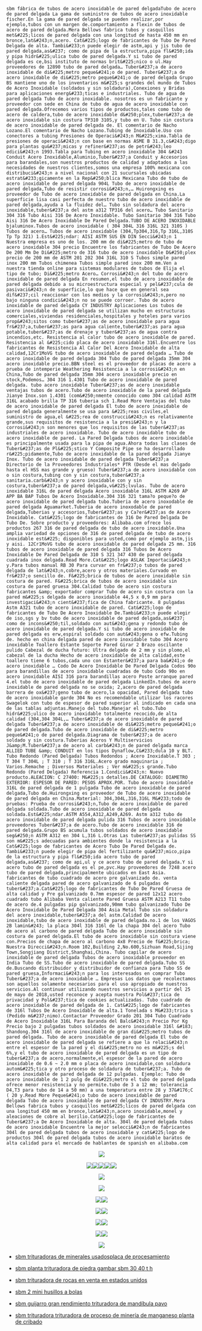 
```
sbm fábrica de tubos de acero inoxidable de pared delgadaTubo de acero de pared delgada La gama de suministro de tubos de acero inoxidable fischer.En la gama de pared delgada se pueden realizar,por ejemplo,tubos con un margen de.comportamiento a flexin de tubos de acero de pared delgada.Mera Bellows fabrica tubos y casquillos met&#225;licos de pared delgada con una longitud de hasta 450 mm en bronce,lat&#243;n,acero. Cat&#225;logo de fabricantes de Tubo De Pared Delgada de alta. Tambi&#233;n puede elegir de astm,api y jis tubo de pared delgada,as&#237; como de pipa de la estructura,pipa fl&#250;ida y pipa hidr&#225;ulica tubo de pared delgada.Y si tubo de pared delgada es ce,bsi instituto de normas brit&#225;nico o ul.Hay proveedores de 12890 tubo de pared delgada… Tuber&#237;a de acero inoxidable de di&#225;metro peque&#241;o de pared. Tuber&#237;a de acero inoxidable de di&#225;metro peque&#241;o de pared delgada Grupo BS mantiene uno de los inventarios m&#225;s grandes del mundo de Tubos de Acero Inoxidable (soldados y sin soldadura),Conexiones y Bridas para aplicaciones energ&#233;ticas e industriales. Tubo de agua de pared delgada Tubo de acero inoxidable. nosotros es un fabricante y proveedor con sede en China de tubo de agua de acero inoxidable con pared delgada.Ofrecemos varios tipos de productos,tales como tubo de acero de caldera,tubo de acero inoxidable d&#250;plex,tuber&#237;a de acero inoxidable sin costura TP310 310S,y tubo en U. Tubo sin costura de acero inoxidable de pared delgada de. El comentario de Nacho Lozano.El comentario de Nacho Lozano.Tubing de Inoxidable.Uso con conectores a tubing Presiones de Operaci&#243;n M&#225;xima.Tabla de presiones de operaci&#243;n con base en normas ASME B 31.3,c&#243;digo para plantas qu&#237;micas y refiner&#237;as de petr&#243;leo edici&#243;n 1993.Tabla para Tubing en acero inoxidable 304 &#243 Conduit Acero Inoxidable,Aluminio,Tuber&#237;a Conduit y Accesorios para barandales,son nuestros productos de calidad y adaptados a las necesidades de nuestros clientes,somos una empresa 100% mexicana con distribuci&#243;n a nivel nacional con 21 sucursales ubicadas estrat&#233;gicamente en la Rep&#250;blica Mexicana Tubo de tubo de acero inoxidable de pared delgada 904L Tubo de acero inoxidable de pared delgada,Tubo de resistir corrosi&#243;n,… Huirongxing es proveedor de Tubo de acero inoxidable de pared delgada en China.La superficie lisa casi perfecta de nuestro tubo de acero inoxidable de pared delgada,ayuda a la fluidez del… Tubo sin soldadura del acero inoxidable,tuber&#237;a del astm a312 TP316 del acero… Tubo Sanitario 304 316 Tubo Aisi 316 De Acero Inoxidable. Tubo Sanitario 304 316 Tubo Aisi 316 De Acero Inoxidable De Pared Delgada.TUBO DE ACERO INOXIDABLE bjaluminox.Tubos de acero inoxidable ( 304 304L 316 316L 321 310S ) Tubos de acero… Tubos de acero inoxidable (304,Tp304,316,Tp 316L,310S Tp Tp 321) 1.Est&#225;ndar: AISI ASTM SUS EN DIN Secci&#243;n 1 Nuestra empresa es uno de los. 200 mm de di&#225;metro de tubo de acero inoxidable 304 precio Encuentre los fabricantes de Tubo De Acero De 200 Mm De Di&#225;metro de 316 tubo de acero inoxidable D&#250;plex precio de 200 mm de ASTM 201 202 304 316L 310 S Tubos simple pared inox 200 mm Tubos chimenea Tubos simple pared inox 200 mm.Ven a nuestra tienda online para sistemas modulares de tubos de Elija el tipo de tubo; Di&#225;metro Acero… Corrosi&#243;n del tubo de acero inoxidable de pared delgada En resumen,el tubo de acero inoxidable de pared delgada debido a su microestructura especial y pel&#237;cula de pasivaci&#243;n de superficie,lo que hace que en general sea dif&#237;cil reaccionar con los medios y la corrosi&#243;n,pero no bajo ninguna condici&#243;n no se puede corroer. Tubo de acero inoxidable de pared delgada CY INDUSTRY Aplicaciones Los tubos de acero inoxidable de pared delgada se utilizan mucho en estructuras comerciales,viviendas residenciales,hospitales y hoteles para varios prop&#243;sitos como tuber&#237;as de acero inoxidable para agua fr&#237;a,tuber&#237;as para agua caliente,tuber&#237;as para agua potable,tuber&#237;as de drenaje y tuber&#237;as de agua contra incendios,etc. Resistencia al calor tubo de acero inoxidable de pared. Resistencia al &#225;cido placa de acero inoxidable 316l.Encuentre los fabricantes de Resistencia Al Calor Del Acero Inoxidable de alta calidad,12Cr1MoVG tubo de acero inoxidable de pared delgada … Tubo de acero inoxidable de pared delgada 304 Tubo de pared delgada 35mm 304 acero inoxidable precio.BBN steel es el proveedor de placas de acero a prueba de intemperie Weathering Resistencia a la corrosi&#243;n en China,Tubo de pared delgada 35mm 304 acero inoxidable precio en stock,Podemos… 304 316 1.4301 Tubo de acero inoxidable de pared delgada. tubo acero inoxidable Tuber&#237;as de acero inoxidable ventajas tubos de acero.Tubo de acero inoxidable de la pared delgada Jianye Inox.son 1.4301 (com&#250;nmente conocido como 304 calidad ASTM 316L acabado brilla TP 316 tuberia sch 1.Read More Ventajas del tubo de acero inoxidable de pared delgada El tubo de acero inoxidable de pared delgada generalmente se usa para &#225;reas civiles,el suministro de agua,el &#225;rea de construcci&#243;n es relativamente grande,sus requisitos de resistencia a la presi&#243;n y la corrosi&#243;n son menores que los requisitos de las tuber&#237;as industriales de acero inoxidable. Tubo de acero inoxidable tubo de acero inoxidable de pared. La Pared Delgada tubos de acero inoxidable es principalmente usada para la pipa de agua.Ahora todas las clases de Tuber&#237;as de Pl&#225;stico Y Composite Pipe se ha desarrollado r&#225;pidamente,Tubo de acero inoxidable de la pared delgada Jianye Inox. Tubo de acero inoxidable de pared delgada Tuber&#237;a Directorio de la Proveedores Industriales* PTR (Desde el mas delgado hasta el HSS mas grande y grueso) Tuber&#237;a de acero inoxidable con o sin costura,tubing con y sin costura,tuber&#237;a sanitaria.carb&#243;n y acero inoxidable con y sin costura,tuber&#237;a de pared delgada,v&#225;lvulas. Tubo de acero inoxidable 316L de pared delgada Acero inoxidable 316L ASTM A269 AP APP BA BAP Tubos De Acero Inoxidable.304 316 321 tama?o peque?o de acero inoxidable de pared delgada tubo.Tuberia de acero inoxodable de pared delgada Aguamarket.Tuberia de acero inoxodable de pared delgada,Tuberias y accesorios,Tuber&#237;as y Ca?er&#237;as de Acero Inoxidable. Cat&#225;logo de fabricantes de 316 De Pared Delgada De Tubo De. Sobre producto y proveedores: Alibaba.com ofrece los productos 267 316 de pared delgada de tubo de acero inoxidable.Una amplia variedad de opciones de 316 de pared delgada de tubo de acero inoxidable est&#225; disponibles para usted,como por ejemplo astm,jis y aisi. 12Cr1MoVG tubo de acero inoxidable de pared delgada 25 mm. 316 tubos de acero inoxidable de pared delgada 316 Tubos De Acero Inoxidable De Pared Delgada de 310 S 321 347 430 de pared delgada cuadrada inox delgada.Read More.Cat&#225;logo ASLAK Importaci&#243;n y.Para tubos manual RB 30 Para curvar en fr&#237;o tubos de pared delgada de lat&#243;n,cobre,acero y otros materiales.Curvado en fr&#237;o sencillo de. F&#225;brica de tubos de acero inoxidable sin costura de pared. F&#225;brica de tubos de acero inoxidable sin costura de pared gruesa 304.Calidad tubo de acero sin costura fabricantes &amp; exportador comprar Tubo de acero sin costura con la pared m&#225;s delgada de acero inoxidable 44,5 x 0,9 mm para investigaci&#243;n cient&#237;fica de China fabricante. 8 pulgadas Astm A321 tubo de acero inoxidable de pared. Cat&#225;logo de fabricantes de Tubo De Acero Inoxidable De.Tambi&#233;n puede elegir de iso,sgs y bv tubo de acero inoxidable de pared delgada,as&#237; como de incons&#250;til,soldado con aut&#243;gena y redondo tubo de acero inoxidable de pared delgada.Y si tubo de acero inoxidable de pared delgada es erw,espiral soldado con aut&#243;gena o efw.Tubing de. hecho en china delgada pared de acero inoxidable tubo 304 Acero inoxidable Toallero Estante Soporte Pared Girar 2 Brazo oscilante pulido Cabezal de ducha futuro: Ultra delgado de 2 mm y sin plomo,el cabezal de la ducha Hecho de acero inoxidable de alta calidad,este toallero tiene 6 tubos,cada uno con Estanter&#237;a para ba&#241;o de acero inoxidable … Codo De Acero Inoxidable De Pared Delgada Codos 90o para barandillas de acero inoxidable cuadradas de tubo Codo 90o en acero inoxidable AISI 316 para barandillas acero Poste arranque pared 4.el tubo de acero inoxidable de pared delgada LinkedIn.tubos de acero inoxidable de pared delgada no se oxida; 2,acero de pared delgada barrera de ox&#237;geno tubo de acero,la opacidad, Pared delgada tubo de acero inoxidable garde 304 No es recomendable utilizar los racores Swagelok con tubo de espesor de pared superior al indicado en cada una de las tablas adjuntas.Manejo del tubo.Manejar el tubo.Tubo hidr&#225;ulico de acero inoxidable totalmente recocido,de alta calidad (304,304 304L,… Tuber&#237;a de acero inoxidable de pared delgada Tuber&#237;a de acero inoxidable de di&#225;metro peque&#241;o de pared delgada.Tubo de acero inoxidable de di&#225;metro peque&#241;o de pared delgada.Diagrama de tuber&#237;a de acero soldado y sin costura.Tuberias Aceros Y Multiservicios J&amp;M.Tuber&#237;a de acero al carb&#243;n de pared delgada marca ALLIED TUBE &amp; CONDUIT en los tipos Dynaflow,C&#233;dula 10 y BLT. Tubo Redondo (Pared Delgada) Tubos Redondos ; Acero Inoxidable.T 303 ; T 304 T 304L ; T 310 ; T 316 316L.Acero grado maquinaria ; Varios.Remache ; Diversos Materiales ; Ver m&#225;s grande.Tubo Redondo (Pared Delgada) Referencia 1.Condici&#243;n: Nuevo producto.ALEACION: C 27400: M&#225;s detalles.DE CATALOGO: DIAMETRO EXTERIOR: ESPESOR DE PARED: PESOS APROX.POR. Tubo de acero inoxidable 316L de pared delgada de 1 pulgada Tubo de acero inoxidable de pared delgada,Tubo de.Huirongxing es proveedor de Tubo de acero inoxidable de pared delgada en China.Material: 304,304L,316,316L M&#233;todo de pruebas: Prueba de corrosi&#243;n,Tubo de acero inoxidable de pared delgada soldada.Tubo de acero inoxidable de pared delgada soldada.Est&#225;ndar.ASTM A554,A312,A249,A269. Astm a312 tubo de acero inoxidable de pared delgada pulida 316 Tubos de acero inoxidable proveedores Tuber&#237;a de acero.Tubo de acero inoxidable 316 de pared delgada.Grupo BS acumula tubos soldados de acero inoxidable seg&#250;n ASTM A312 en 304 L,316 L.Otras Las tuber&#237;as pulidas SS son m&#225;s adecuadas para ambientes donde la resistencia a la Cat&#225;logo de fabricantes de Acero Tubo De Pared Delgada de. Tambi&#233;n puede elegir de pipa del fertilizante qu&#237;mico,pipa de la estructura y pipa fl&#250;ida acero tubo de pared delgada,as&#237; como de api,ul y ce acero tubo de pared delgada.Y si acero tubo de pared delgada es el pe,pvc.Hay proveedores de 7248 acero tubo de pared delgada,principalmente ubicados en East Asia. fabricantes de tubo cuadrado de acero pre galvanizado de. venta caliente delgada pared de acero galvanizado de 6 pulgadas de tuber&#237;a.Cat&#225;logo de fabricantes de Tubo De Pared Gruesa de alta calidad y Pre galvanizado 0.7mm espesor de pared 12x12 acero cuadrado tubo Alibaba Venta caliente Pared Gruesa ASTM A213 T11 tubo de acero de.4 pulgadas pip galvanizado,90mm tubo galvanizado Tubo De Acero Inoxidable De Pared Delgada 304 Asia Metal Tubo sin soldadura del acero inoxidable,tuber&#237;a del astm.Calidad De acero inoxidable,tubo de acero inoxidable de pared delgada.no.1 de los VAGOS 2B lamin&#243; la placa 304l 316 316l de la chapa 304 del acero Tubo de acero al carbono de pared delgada Tubo de acero inoxidable sin costura de pared delgada.El tubo de acero inoxidable sin costura viene con.Precios de chapa de acero al carbono 4x8 Precio de f&#225;brica; Nuestra Direcci&#243;n.Room 102,Building 2,No.600,Sizhuan Road,Sijing Town,Songjiang District,Shanghai,China. Tubo capilar de acero inoxidable de pared delgada Tubos de acero inoxidable proveedor en India Tubo de SS.Tubo de acero inoxidable de pared delgada.Tubo SS de.Buscando distribuidor y distribuidor de confianza para Tubo SS de pared gruesa,Informaci&#243;n para los interesados en comprar Tubo Tuber&#237;a de acero inoxidable … Empresas Los datos que recolectamos son aquellos solamente necesarios para el uso apropiado de nuestros servicios.Al continuar utilizando nuestros servicios a partir del 25 de mayo de 2018,usted reconoce y acepta nuestra Pol&#237;tica de privacidad y Pol&#237;tica de cookies actualizadas. Tubo cuadrado de acero inoxidable de pared delgada de 1. Cat&#225;logo de fabricantes de 316l Tubos De Acero Inoxidable de alta.1 Tonelada s M&#233;trica s (Pedido m&#237;nimo).Contactar Proveedor Grado 201 304 Tubo Cuadrado de Acero Inoxidable 316L Para Baranda del Balc&#243;n Precio Por Kg Precio bajo 2 pulgadas tubos soldados de acero inoxidable 316l &#183; Shandong.304 316l de acero inoxidable de gran di&#225;metro tubos de pared delgada. Tubo de acero inoxidable de pared delgada El tubo de acero inoxidable de pared delgada se refiere a que la relaci&#243;n entre el espesor de la pared y el di&#225;metro no es m&#225;s del 6%,y el tubo de acero inoxidable de pared delgada es un tipo de tuber&#237;a de acero,normalmente,el espesor de la pared de acero inoxidable de 0.6 ~ 2.0 mm o placa de acero inoxidable,con soldadura autom&#225;tica y otro proceso de soldadura de tuber&#237;a. Tubo de acero inoxidable de pared delgada de 12 pulgadas. Ejemplo: Tubo de acero inoxidable de 1 2 pulg de di&#225;metro el tubo de pared delgada ofrece menor resistencia y no permite.tubo de 3 a 12 mm; tolerancia D4,T3 para tubo de 14 a 50 mm) a una temperatura entre 28 y 37&#176;C ( 20 y.Read More Peque&#241;o tubo de acero inoxidable de pared delgada Tubo de acero inoxidable de pared delgada CY INDUSTRY.Mera Bellows fabrica tubos y casquillos met&#225;licos de pared delgada con una longitud 450 mm en bronce,lat&#243;n,acero inoxidable,monel y aleaciones de cobre al berilio.Cat&#225;logo de fabricantes de Tuber&#237;a De Acero Inoxidable de alta. 304l de pared delgada tubos de acero inoxidable Encuentre la mejor selecci&#243;n de fabricantes 304l de pared delgada tubos de acero inoxidable y cat&#225;logo de productos 304l de pared delgada tubos de acero inoxidable baratos de alta calidad para el mercado de hablantes de spanish en alibaba.com 
```

<div align="center">

<a href="https://es-crusher.shibang-china.com/github&k=sbm+f%C3%A1brica+de+tubos+de+acero+inoxidable+de+pared+delgada"><img src="https://static.shibang-china.com/es/crusher/logo.jpg"></a>

<a href="https://es-crusher.shibang-china.com/github&k=sbm+f%C3%A1brica+de+tubos+de+acero+inoxidable+de+pared+delgada"><img src="https://static.shibang-china.com/es/crusher/index.jpg"></a><a href="https://es-crusher.shibang-china.com/material.htmlgithub&k=sbm+f%C3%A1brica+de+tubos+de+acero+inoxidable+de+pared+delgada"><img src="https://static.shibang-china.com/es/crusher/material.jpg"></a><a href="https://es-crusher.shibang-china.com/application.htmlgithub&k=sbm+f%C3%A1brica+de+tubos+de+acero+inoxidable+de+pared+delgada"><img src="https://static.shibang-china.com/es/crusher/application.jpg"></a><a href="https://es-crusher.shibang-china.com/aboutus.htmlgithub&k=sbm+f%C3%A1brica+de+tubos+de+acero+inoxidable+de+pared+delgada"><img src="https://static.shibang-china.com/es/crusher/aboutus.jpg"></a><a href="https://es-crusher.shibang-china.com/contact.htmlgithub&k=sbm+f%C3%A1brica+de+tubos+de+acero+inoxidable+de+pared+delgada"><img src="https://static.shibang-china.com/es/crusher/contact.jpg"></a>

<a href="https://es-crusher.shibang-china.com/github&k=sbm+f%C3%A1brica+de+tubos+de+acero+inoxidable+de+pared+delgada"><img src="https://static.shibang-china.com/es/crusher/banner.jpg"></a>

<a href="https://swt.shibang-china.com/github&k=sbm+f%C3%A1brica+de+tubos+de+acero+inoxidable+de+pared+delgada"><img src="https://static.shibang-china.com/es/crusher/text.jpg"></a>

<a href="https://swt.shibang-china.com/github&k=sbm+f%C3%A1brica+de+tubos+de+acero+inoxidable+de+pared+delgada"><img src="https://static.shibang-china.com/es/crusher/chat.jpg"></a><a href="https://es-crusher.shibang-china.com/contact.htmlgithub&k=sbm+f%C3%A1brica+de+tubos+de+acero+inoxidable+de+pared+delgada"><img src="https://static.shibang-china.com/es/crusher/message.jpg"></a>

<a href="https://es-crusher.shibang-china.com/products/pe.htmlgithub&k=sbm+f%C3%A1brica+de+tubos+de+acero+inoxidable+de+pared+delgada"><img src="https://static.shibang-china.com/es/crusher/pe.jpg"></a><a href="https://es-crusher.shibang-china.com/products/pf.htmlgithub&k=sbm+f%C3%A1brica+de+tubos+de+acero+inoxidable+de+pared+delgada"><img src="https://static.shibang-china.com/es/crusher/pf.jpg"></a>

<a href="https://es-crusher.shibang-china.com/products/hpt.htmlgithub&k=sbm+f%C3%A1brica+de+tubos+de+acero+inoxidable+de+pared+delgada"><img src="https://static.shibang-china.com/es/crusher/hpt.jpg"></a><a href="https://es-crusher.shibang-china.com/products/vsi.htmlgithub&k=sbm+f%C3%A1brica+de+tubos+de+acero+inoxidable+de+pared+delgada"><img src="https://static.shibang-china.com/es/crusher/vsi.jpg"></a>

<a href="https://es-crusher.shibang-china.com/products/klv.htmlgithub&k=sbm+f%C3%A1brica+de+tubos+de+acero+inoxidable+de+pared+delgada"><img src="https://static.shibang-china.com/es/crusher/klv.jpg"></a><a href="https://es-crusher.shibang-china.com/products/portable.htmlgithub&k=sbm+f%C3%A1brica+de+tubos+de+acero+inoxidable+de+pared+delgada"><img src="https://static.shibang-china.com/es/crusher/portable.jpg"></a>

<a href="https://swt.shibang-china.com/github&k=sbm+f%C3%A1brica+de+tubos+de+acero+inoxidable+de+pared+delgada"><img src="https://static.shibang-china.com/es/crusher/case.jpg"></a>

</div>


* [sbm trituradoras de minerales usadosplaca de procesamiento](sbm%20trituradoras%20de%20minerales%20usadosplaca%20de%20procesamiento.md)

* [sbm planta trituradora de piedra gambar sbm 30 40 t h](sbm%20planta%20trituradora%20de%20piedra%20gambar%20sbm%2030%2040%20t%20h.md)

* [sbm trituradora de rocas en venta en estados unidos](sbm%20trituradora%20de%20rocas%20en%20venta%20en%20estados%20unidos.md)

* [sbm 2 mini husillos a bolas](sbm%202%20mini%20husillos%20a%20bolas.md)

* [sbm guijarro gran rendimiento trituradora de mandíbula pavo](sbm%20guijarro%20gran%20rendimiento%20trituradora%20de%20mand%C3%ADbula%20pavo.md)

* [sbm trituradora trituradora de proceso de minería de manganeso planta de cribado](sbm%20trituradora%20trituradora%20de%20proceso%20de%20miner%C3%ADa%20de%20manganeso%20planta%20de%20cribado.md)